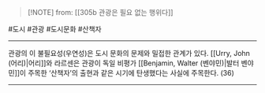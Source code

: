  > [!NOTE] from: [[305b 관광은 필요 없는 행위다]]

#도시 #관광 #도시문화 #산책자

--- 
관광의 이 불필요성(우연성)은 도시 문화의 문제와 밀접한 관계가 있다. [[Urry, John (어리)|어리]]와 라르센은 관광이 독일 비평가 [[Benjamin, Walter (벤야민)|발터 벤야민]]이 주목한 ‘산책자’의 출현과 같은 시기에 탄생했다는 사실에 주목한다. (36)



--- 

